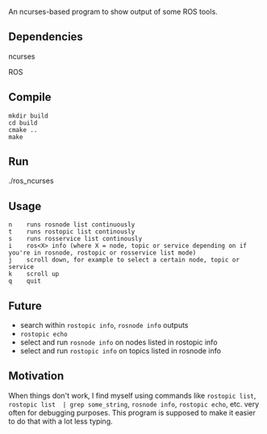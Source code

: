 An ncurses-based program to show output of some ROS tools.

Dependencies
------------
ncurses

ROS

Compile
-------
    mkdir build
    cd build
    cmake ..
    make

Run
---
   ./ros_ncurses

Usage
-----
    n    runs rosnode list continuously
    t    runs rostopic list continously
    s    runs rosservice list continously
    i    ros<X> info (where X = node, topic or service depending on if you're in rosnode, rostopic or rosservice list mode)
    j    scroll down, for example to select a certain node, topic or service
    k    scroll up
    q    quit

Future
------
* search within `rostopic info`, `rosnode info` outputs
* `rostopic echo`
* select and run `rosnode info` on nodes listed in rostopic info
* select and run `rostopic info` on topics listed in rosnode info


Motivation
----------
When things don't work, I find myself using commands like `rostopic list`, `rostopic list  | grep some_string`, `rosnode info`, `rostopic echo`, etc. very often for debugging purposes. This program is supposed to make it easier to do that with a lot less typing.
